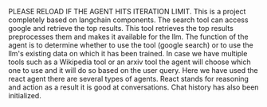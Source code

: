 PLEASE RELOAD IF THE AGENT HITS ITERATION LIMIT.
This is a project completely based on langchain components.
The search tool can access google and retrieve the top results.
This tool retrieves the top results preprocesses them and makes it available for the llm.
The function of the agent is to determine whether to use the tool (google search) or to use the llm's existing data on which it has been trained.
In case we have multiple tools such as a Wikipedia tool or an arxiv tool the agent will choose which one to use and it will do so based on the user query.
Here we have used the react agent there are several types of agents.
React stands for reasoning and action as a result it is good at conversations.
Chat history has also been initialized.
